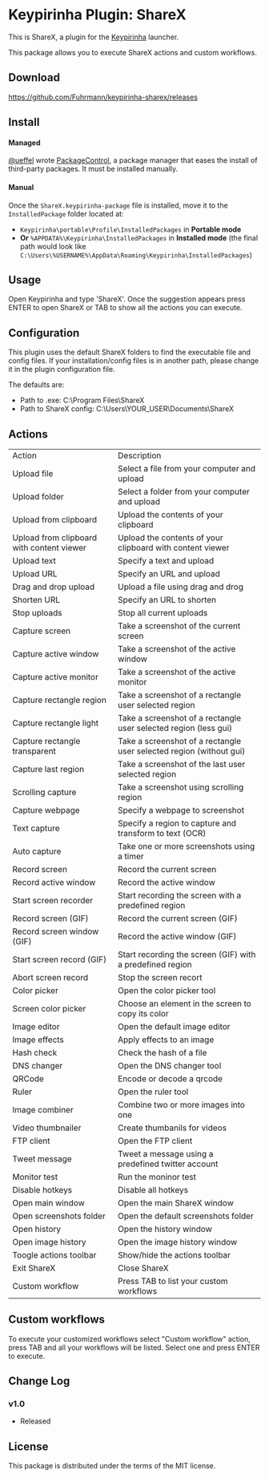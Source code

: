 # Keypirinha Plugin: ShareX

This is ShareX, a plugin for the
[Keypirinha](http://keypirinha.com) launcher.

This package allows you to execute ShareX actions and custom workflows.

## Download

https://github.com/Fuhrmann/keypirinha-sharex/releases


## Install

#### Managed

[@ueffel](https://github.com/ueffel) wrote [PackageControl](https://github.com/ueffel/Keypirinha-PackageControl), a package manager that eases the install of third-party packages.
It must be installed manually.

#### Manual
Once the `ShareX.keypirinha-package` file is installed,
move it to the `InstalledPackage` folder located at:

* `Keypirinha\portable\Profile\InstalledPackages` in **Portable mode**
* **Or** `%APPDATA%\Keypirinha\InstalledPackages` in **Installed mode** (the
  final path would look like
  `C:\Users\%USERNAME%\AppData\Roaming\Keypirinha\InstalledPackages`)


## Usage

Open Keypirinha and type 'ShareX'. Once the suggestion appears press ENTER to open ShareX or TAB to show all the actions you can execute.

## Configuration

This plugin uses the default ShareX folders to find the executable file and config files. If your installation/config files is in another path, please change it in the plugin configuration file.

The defaults are:
- Path to .exe: C:\Program Files\ShareX
- Path to ShareX config: C:\Users\YOUR_USER\Documents\ShareX

## Actions
<table>
    <tbody>
    <tr>
        <td>
            <div class="td_head">Action</div>
        </td>
        <td>
            <div class="td_head">Description</div>
        </td>
    </tr>
    <tr>
        <td class="td_row_even">
            <div class="td_row_even">Upload file</div>
        </td>
        <td class="td_row_even">
            <div class="td_row_even">Select a file from your computer and upload</div>
        </td>
    </tr>
    <tr>
        <td class="td_row_odd">
            <div class="td_row_odd">Upload folder</div>
        </td>
        <td class="td_row_odd">
            <div class="td_row_odd">Select a folder from your computer and upload</div>
        </td>
    </tr>
    <tr>
        <td class="td_row_even">
            <div class="td_row_even">Upload from clipboard</div>
        </td>
        <td class="td_row_even">
            <div class="td_row_even">Upload the contents of your clipboard</div>
        </td>
    </tr>
    <tr>
        <td class="td_row_odd">
            <div class="td_row_odd">Upload from clipboard with content viewer</div>
        </td>
        <td class="td_row_odd">
            <div class="td_row_odd">Upload the contents of your clipboard with content viewer</div>
        </td>
    </tr>
    <tr>
        <td class="td_row_even">
            <div class="td_row_even">Upload text</div>
        </td>
        <td class="td_row_even">
            <div class="td_row_even">Specify a text and upload</div>
        </td>
    </tr>
    <tr>
        <td class="td_row_odd">
            <div class="td_row_odd">Upload URL</div>
        </td>
        <td class="td_row_odd">
            <div class="td_row_odd">Specify an URL and upload</div>
        </td>
    </tr>
    <tr>
        <td class="td_row_even">
            <div class="td_row_even">Drag and drop upload</div>
        </td>
        <td class="td_row_even">
            <div class="td_row_even">Upload a file using drag and drog</div>
        </td>
    </tr>
    <tr>
        <td class="td_row_odd">
            <div class="td_row_odd">Shorten URL</div>
        </td>
        <td class="td_row_odd">
            <div class="td_row_odd">Specify an URL to shorten</div>
        </td>
    </tr>
    <tr>
        <td class="td_row_even">
            <div class="td_row_even">Stop uploads</div>
        </td>
        <td class="td_row_even">
            <div class="td_row_even">Stop all current uploads</div>
        </td>
    </tr>
    <tr>
        <td class="td_row_odd">
            <div class="td_row_odd">Capture screen</div>
        </td>
        <td class="td_row_odd">
            <div class="td_row_odd">Take a screenshot of the current screen</div>
        </td>
    </tr>
    <tr>
        <td class="td_row_even">
            <div class="td_row_even">Capture active window</div>
        </td>
        <td class="td_row_even">
            <div class="td_row_even">Take a screenshot of the active window</div>
        </td>
    </tr>
    <tr>
        <td class="td_row_odd">
            <div class="td_row_odd">Capture active monitor</div>
        </td>
        <td class="td_row_odd">
            <div class="td_row_odd">Take a screenshot of the active monitor</div>
        </td>
    </tr>
    <tr>
        <td class="td_row_even">
            <div class="td_row_even">Capture rectangle region</div>
        </td>
        <td class="td_row_even">
            <div class="td_row_even">Take a screenshot of a rectangle user selected region</div>
        </td>
    </tr>
    <tr>
        <td class="td_row_odd">
            <div class="td_row_odd">Capture rectangle light</div>
        </td>
        <td class="td_row_odd">
            <div class="td_row_odd">Take a screenshot of a rectangle user selected region (less gui)</div>
        </td>
    </tr>
    <tr>
        <td class="td_row_even">
            <div class="td_row_even">Capture rectangle transparent</div>
        </td>
        <td class="td_row_even">
            <div class="td_row_even">Take a screenshot of a rectangle user selected region (without gui)</div>
        </td>
    </tr>
    <tr>
        <td class="td_row_odd">
            <div class="td_row_odd">Capture last region</div>
        </td>
        <td class="td_row_odd">
            <div class="td_row_odd">Take a screenshot of the last user selected region</div>
        </td>
    </tr>
    <tr>
        <td class="td_row_even">
            <div class="td_row_even">Scrolling capture</div>
        </td>
        <td class="td_row_even">
            <div class="td_row_even">Take a screenshot using scrolling region</div>
        </td>
    </tr>
    <tr>
        <td class="td_row_odd">
            <div class="td_row_odd">Capture webpage</div>
        </td>
        <td class="td_row_odd">
            <div class="td_row_odd">Specify a webpage to screenshot</div>
        </td>
    </tr>
    <tr>
        <td class="td_row_even">
            <div class="td_row_even">Text capture</div>
        </td>
        <td class="td_row_even">
            <div class="td_row_even">Specify a region to capture and transform to text (OCR)</div>
        </td>
    </tr>
    <tr>
        <td class="td_row_odd">
            <div class="td_row_odd">Auto capture</div>
        </td>
        <td class="td_row_odd">
            <div class="td_row_odd">Take one or more screenshots using a timer</div>
        </td>
    </tr>
    <tr>
        <td class="td_row_even">
            <div class="td_row_even">Record screen</div>
        </td>
        <td class="td_row_even">
            <div class="td_row_even">Record the current screen</div>
        </td>
    </tr>
    <tr>
        <td class="td_row_odd">
            <div class="td_row_odd">Record active window</div>
        </td>
        <td class="td_row_odd">
            <div class="td_row_odd">Record the active window</div>
        </td>
    </tr>
    <tr>
        <td class="td_row_even">
            <div class="td_row_even">Start screen recorder</div>
        </td>
        <td class="td_row_even">
            <div class="td_row_even">Start recording the screen with a predefined region</div>
        </td>
    </tr>
    <tr>
        <td class="td_row_odd">
            <div class="td_row_odd">Record screen (GIF)</div>
        </td>
        <td class="td_row_odd">
            <div class="td_row_odd">Record the current screen (GIF)</div>
        </td>
    </tr>
    <tr>
        <td class="td_row_even">
            <div class="td_row_even">Record screen window (GIF)</div>
        </td>
        <td class="td_row_even">
            <div class="td_row_even">Record the active window (GIF)</div>
        </td>
    </tr>
    <tr>
        <td class="td_row_odd">
            <div class="td_row_odd">Start screen record (GIF)</div>
        </td>
        <td class="td_row_odd">
            <div class="td_row_odd">Start recording the screen (GIF) with a predefined region</div>
        </td>
    </tr>
    <tr>
        <td class="td_row_even">
            <div class="td_row_even">Abort screen record</div>
        </td>
        <td class="td_row_even">
            <div class="td_row_even">Stop the screen recort</div>
        </td>
    </tr>
    <tr>
        <td class="td_row_odd">
            <div class="td_row_odd">Color picker</div>
        </td>
        <td class="td_row_odd">
            <div class="td_row_odd">Open the color picker tool</div>
        </td>
    </tr>
    <tr>
        <td class="td_row_even">
            <div class="td_row_even">Screen color picker</div>
        </td>
        <td class="td_row_even">
            <div class="td_row_even">Choose an element in the screen to copy its color</div>
        </td>
    </tr>
    <tr>
        <td class="td_row_odd">
            <div class="td_row_odd">Image editor</div>
        </td>
        <td class="td_row_odd">
            <div class="td_row_odd">Open the default image editor</div>
        </td>
    </tr>
    <tr>
        <td class="td_row_even">
            <div class="td_row_even">Image effects</div>
        </td>
        <td class="td_row_even">
            <div class="td_row_even">Apply effects to an image</div>
        </td>
    </tr>
    <tr>
        <td class="td_row_odd">
            <div class="td_row_odd">Hash check</div>
        </td>
        <td class="td_row_odd">
            <div class="td_row_odd">Check the hash of a file</div>
        </td>
    </tr>
    <tr>
        <td class="td_row_even">
            <div class="td_row_even">DNS changer</div>
        </td>
        <td class="td_row_even">
            <div class="td_row_even">Open the DNS changer tool</div>
        </td>
    </tr>
    <tr>
        <td class="td_row_odd">
            <div class="td_row_odd">QRCode</div>
        </td>
        <td class="td_row_odd">
            <div class="td_row_odd">Encode or decode a qrcode</div>
        </td>
    </tr>
    <tr>
        <td class="td_row_even">
            <div class="td_row_even">Ruler</div>
        </td>
        <td class="td_row_even">
            <div class="td_row_even">Open the ruler tool</div>
        </td>
    </tr>
    <tr>
        <td class="td_row_odd">
            <div class="td_row_odd">Image combiner</div>
        </td>
        <td class="td_row_odd">
            <div class="td_row_odd">Combine two or more images into one</div>
        </td>
    </tr>
    <tr>
        <td class="td_row_even">
            <div class="td_row_even">Video thumbnailer</div>
        </td>
        <td class="td_row_even">
            <div class="td_row_even">Create thumbanils for videos</div>
        </td>
    </tr>
    <tr>
        <td class="td_row_odd">
            <div class="td_row_odd">FTP client</div>
        </td>
        <td class="td_row_odd">
            <div class="td_row_odd">Open the FTP client</div>
        </td>
    </tr>
    <tr>
        <td class="td_row_even">
            <div class="td_row_even">Tweet message</div>
        </td>
        <td class="td_row_even">
            <div class="td_row_even">Tweet a message using a predefined twitter account</div>
        </td>
    </tr>
    <tr>
        <td class="td_row_odd">
            <div class="td_row_odd">Monitor test</div>
        </td>
        <td class="td_row_odd">
            <div class="td_row_odd">Run the moninor test</div>
        </td>
    </tr>
    <tr>
        <td class="td_row_even">
            <div class="td_row_even">Disable hotkeys</div>
        </td>
        <td class="td_row_even">
            <div class="td_row_even">Disable all hotkeys</div>
        </td>
    </tr>
    <tr>
        <td class="td_row_odd">
            <div class="td_row_odd">Open main window</div>
        </td>
        <td class="td_row_odd">
            <div class="td_row_odd">Open the main ShareX window</div>
        </td>
    </tr>
    <tr>
        <td class="td_row_even">
            <div class="td_row_even">Open screenshots folder</div>
        </td>
        <td class="td_row_even">
            <div class="td_row_even">Open the default screenshots folder</div>
        </td>
    </tr>
    <tr>
        <td class="td_row_odd">
            <div class="td_row_odd">Open history</div>
        </td>
        <td class="td_row_odd">
            <div class="td_row_odd">Open the history window</div>
        </td>
    </tr>
    <tr>
        <td class="td_row_even">
            <div class="td_row_even">Open image history</div>
        </td>
        <td class="td_row_even">
            <div class="td_row_even">Open the image history window</div>
        </td>
    </tr>
    <tr>
        <td class="td_row_odd">
            <div class="td_row_odd">Toogle actions toolbar</div>
        </td>
        <td class="td_row_odd">
            <div class="td_row_odd">Show/hide the actions toolbar</div>
        </td>
    </tr>
    <tr>
        <td class="td_row_even">
            <div class="td_row_even">Exit ShareX</div>
        </td>
        <td class="td_row_even">
            <div class="td_row_even">Close ShareX</div>
        </td>
    </tr>
    <tr>
        <td class="td_row_odd">
            <div class="td_row_odd">Custom workflow</div>
        </td>
        <td class="td_row_odd">
            <div class="td_row_odd">Press TAB to list your custom workflows</div>
        </td>
    </tr>
    </tbody>
</table>

## Custom workflows

To execute your customized workflows select "Custom workflow" action, press TAB and all your workflows will be listed. Select one and press ENTER to execute.

## Change Log

### v1.0

* Released


## License

This package is distributed under the terms of the MIT license.
